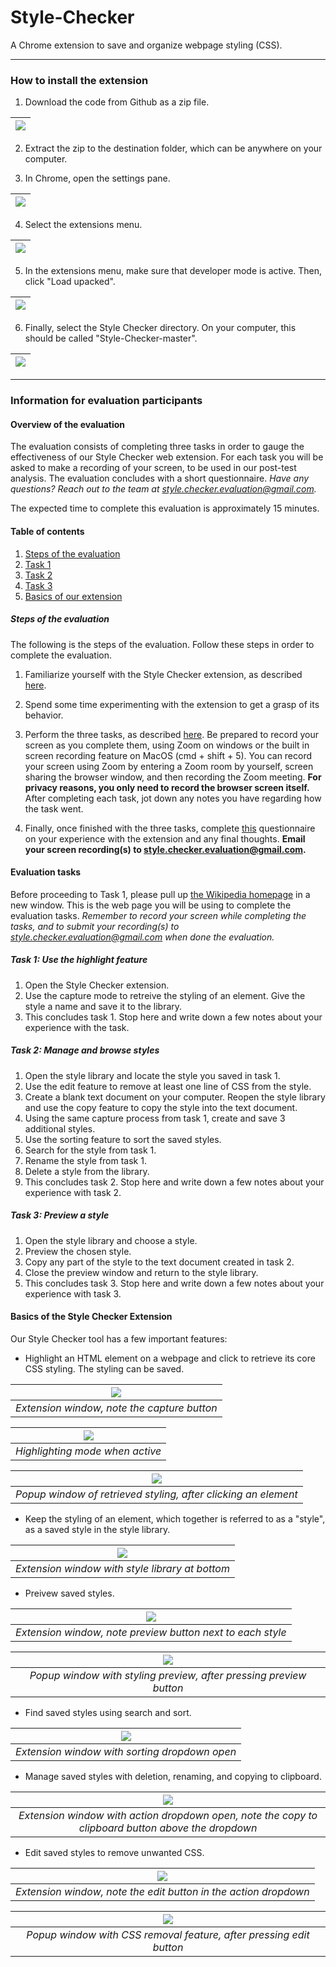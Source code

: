 # Style-Checker

A Chrome extension to save and organize webpage styling (CSS).

---

### How to install the extension

1. Download the code from Github as a zip file.

| ![](/assets/guide-1-github.png) |
| :--: |

2. Extract the zip to the destination folder, which can be anywhere on your computer.

3. In Chrome, open the settings pane.

| ![](/assets/guide-2-chromehome.png) |
| :--: |

4. Select the extensions menu.

| ![](/assets/guide-3-settings.png) |
| :--: |

5. In the extensions menu, make sure that developer mode is active. Then, click "Load upacked".

| ![](/assets/guide-4-extensions.png) |
| :--: |

6. Finally, select the Style Checker directory. On your computer, this should be called "Style-Checker-master".

| ![](/assets/guide-5-selecting.png) |
| :--: |

---

### Information for evaluation participants

#### Overview of the evaluation

The evaluation consists of completing three tasks in order to gauge the effectiveness of our Style Checker web extension. For each task you will be asked to make a recording of your screen, to be used in our post-test analysis. The evaluation concludes with a short questionnaire. *Have any questions? Reach out to the team at style.checker.evaluation@gmail.com.*

The expected time to complete this evaluation is approximately 15 minutes.

#### Table of contents

1. [Steps of the evaluation](#steps-of-the-evaluation)
2. [Task 1](#task-1)
3. [Task 2](#task-2)
4. [Task 3](#task-3)
5. [Basics of our extension](#basics-of-the-style-checker-extension)

##### Steps of the evaluation

The following is the steps of the evaluation. Follow these steps in order to complete the evaluation.

1. Familiarize yourself with the Style Checker extension, as described [here](#basics-of-the-style-checker-extension).

2. Spend some time experimenting with the extension to get a grasp of its behavior.

3. Perform the three tasks, as described [here](#evaluation-tasks). Be prepared to record your screen as you complete them, using Zoom on windows or the built in screen recording feature on MacOS (cmd + shift + 5). You can record your screen using Zoom by entering a Zoom room by yourself, screen sharing the browser window, and then recording the Zoom meeting. **For privacy reasons, you only need to record the browser screen itself.** After completing each task, jot down any notes you have regarding how the task went.

5. Finally, once finished with the three tasks, complete  [this](https://docs.google.com/forms/d/e/1FAIpQLSfYSsjs3EtIzK4Jv2TiSwFV0p2UYDVXeDA2JUab2quzATNSRA/viewform?usp=sf_link) questionnaire on your experience with the extension and any final thoughts. **Email your screen recording(s) to style.checker.evaluation@gmail.com.**

#### Evaluation tasks

Before proceeding to Task 1, please pull up [the Wikipedia homepage](https://en.wikipedia.org/wiki/Main_Page) in a new window. This is the web page you will be using to complete the evaluation tasks. *Remember to record your screen while completing the tasks, and to submit your recording(s) to style.checker.evaluation@gmail.com when done the evaluation.*

##### Task 1: Use the highlight feature

1. Open the Style Checker extension. 
2. Use the capture mode to retreive the styling of an element. Give the style a name and save it to the library.
3. This concludes task 1. Stop here and write down a few notes about your experience with the task.

##### Task 2: Manage and browse styles

1. Open the style library and locate the style you saved in task 1.
2. Use the edit feature to remove at least one line of CSS from the style.
3. Create a blank text document on your computer. Reopen the style library and use the copy feature to copy the style into the text document.
4. Using the same capture process from task 1, create and save 3 additional styles.
5. Use the sorting feature to sort the saved styles.
6. Search for the style from task 1.
7. Rename the style from task 1.
8. Delete a style from the library.
9. This concludes task 2. Stop here and write down a few notes about your experience with task 2.

##### Task 3: Preview a style

1. Open the style library and choose a style.
2. Preview the chosen style.
3. Copy any part of the style to the text document created in task 2.
4. Close the preview window and return to the style library.
5. This concludes task 3. Stop here and write down a few notes about your experience with task 3.

#### Basics of the Style Checker Extension

Our Style Checker tool has a few important features:

- Highlight an HTML element on a webpage and click to retrieve its core CSS styling. The styling can be saved.

| ![](/assets/capture.png) |
| :--: |
| *Extension window, note the capture button* |

| ![](/assets/highlight.png) |
| :--: |
| *Highlighting mode when active* |

|![](/assets/summary.png)|
| :--: |
| *Popup window of retrieved styling, after clicking an element* |

- Keep the styling of an element, which together is referred to as a "style", as a saved style in the style library.

| ![](/assets/library.png) |
| :--: |
| *Extension window with style library at bottom* |

- Preivew saved styles.

| ![](/assets/previewbutton.png) |
| :--: |
| *Extension window, note preview button next to each style* |

| ![](/assets/preview.png) |
| :--: |
| *Popup window with styling preview, after pressing preview button* |

- Find saved styles using search and sort.

| ![](/assets/searchsort.png) |
| :--: |
| *Extension window with sorting dropdown open* |

- Manage saved styles with deletion, renaming, and copying to clipboard.

| ![](/assets/dropdown.png) |
| :--: |
| *Extension window with action dropdown open, note the copy to clipboard button above the dropdown* |

- Edit saved styles to remove unwanted CSS.

| ![](/assets/dropdownedit.png) |
| :--: |
| *Extension window, note the edit button in the action dropdown* |

| ![](/assets/edit.png) |
| :--: |
| *Popup window with CSS removal feature, after pressing edit button* |
